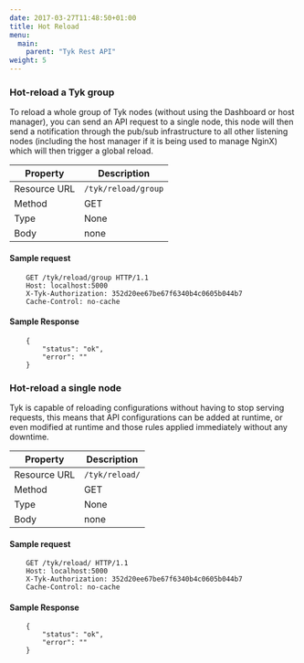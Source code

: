 ```yaml
---
date: 2017-03-27T11:48:50+01:00
title: Hot Reload
menu:
  main:
    parent: "Tyk Rest API"
weight: 5 
---
```


### Hot-reload a Tyk group

To reload a whole group of Tyk nodes (without using the Dashboard or host manager), you can send an API request to a single node, this node will then send a notification through the pub/sub infrastructure to all other listening nodes (including the host manager if it is being used to manage NginX) which will then trigger a global reload.

| **Property** | **Description**     |
| ------------ | ------------------- |
| Resource URL | `/tyk/reload/group` |
| Method       | GET                 |
| Type         | None                |
| Body         | none                |

#### Sample request

```
    GET /tyk/reload/group HTTP/1.1
    Host: localhost:5000
    X-Tyk-Authorization: 352d20ee67be67f6340b4c0605b044b7
    Cache-Control: no-cache
```

#### Sample Response

```
    {
        "status": "ok",
        "error": ""
    }
```

### Hot-reload a single node

Tyk is capable of reloading configurations without having to stop serving requests, this means that API configurations can be added at runtime, or even modified at runtime and those rules applied immediately without any downtime.

| **Property** | **Description** |
| ------------ | --------------- |
| Resource URL | `/tyk/reload/`  |
| Method       | GET             |
| Type         | None            |
| Body         | none            |

#### Sample request

```
    GET /tyk/reload/ HTTP/1.1
    Host: localhost:5000
    X-Tyk-Authorization: 352d20ee67be67f6340b4c0605b044b7
    Cache-Control: no-cache
```

#### Sample Response

```
    {
        "status": "ok",
        "error": ""
    }
```